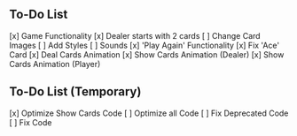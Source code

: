 ## To-Do List
 [x] Game Functionality
 [x] Dealer starts with 2 cards
 [ ] Change Card Images
 [ ] Add Styles
 [ ] Sounds
 [x] 'Play Again' Functionality
 [x] Fix 'Ace' Card
 [x] Deal Cards Animation
 [x] Show Cards Animation (Dealer)
 [x] Show Cards Animation (Player)

 ## To-Do List (Temporary)
 [x] Optimize Show Cards Code
 [ ] Optimize all Code
 [ ] Fix Deprecated Code
 [ ] Fix Code